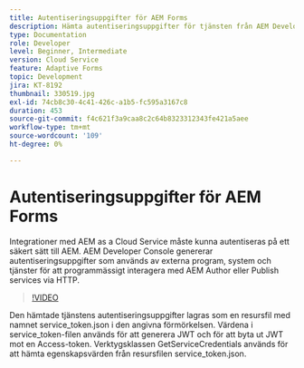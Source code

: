 ```yaml
---
title: Autentiseringsuppgifter för AEM Forms
description: Hämta autentiseringsuppgifter för tjänsten från AEM Developer Console.
type: Documentation
role: Developer
level: Beginner, Intermediate
version: Cloud Service
feature: Adaptive Forms
topic: Development
jira: KT-8192
thumbnail: 330519.jpg
exl-id: 74cb8c30-4c41-426c-a1b5-fc595a3167c8
duration: 453
source-git-commit: f4c621f3a9caa8c2c64b8323312343fe421a5aee
workflow-type: tm+mt
source-wordcount: '109'
ht-degree: 0%

---
```


# Autentiseringsuppgifter för AEM Forms

Integrationer med AEM as a Cloud Service måste kunna autentiseras på ett säkert sätt till AEM. AEM Developer Console genererar autentiseringsuppgifter som används av externa program, system och tjänster för att programmässigt interagera med AEM Author eller Publish services via HTTP.

>[!VIDEO](https://video.tv.adobe.com/v/330519?quality=12&learn=on)

Den hämtade tjänstens autentiseringsuppgifter lagras som en resursfil med namnet service_token.json i den angivna förmörkelsen. Värdena i service_token-filen används för att generera JWT och för att byta ut JWT mot en Access-token. Verktygsklassen GetServiceCredentials används för att hämta egenskapsvärden från resursfilen service_token.json.
